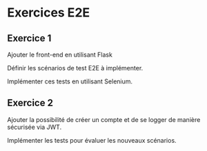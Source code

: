 # Exercices E2E

## Exercice 1

Ajouter le front-end en utilisant Flask

Définir les scénarios de test E2E à implémenter.

Implémenter ces tests en utilisant Selenium.


## Exercice 2

Ajouter la possibilité de créer un compte et de se logger de manière sécurisée via JWT.

Implémenter les tests pour évaluer les nouveaux scénarios.
